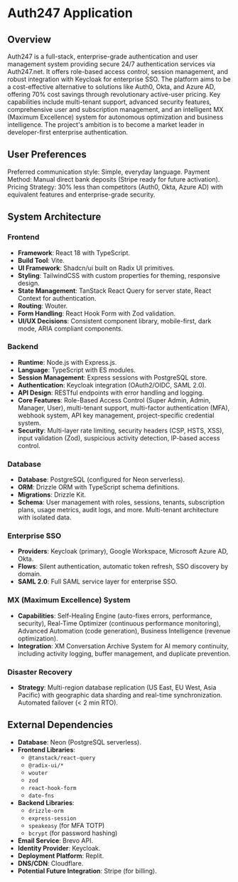 # Auth247 Application

## Overview
Auth247 is a full-stack, enterprise-grade authentication and user management system providing secure 24/7 authentication services via Auth247.net. It offers role-based access control, session management, and robust integration with Keycloak for enterprise SSO. The platform aims to be a cost-effective alternative to solutions like Auth0, Okta, and Azure AD, offering 70% cost savings through revolutionary active-user pricing. Key capabilities include multi-tenant support, advanced security features, comprehensive user and subscription management, and an intelligent MX (Maximum Excellence) system for autonomous optimization and business intelligence. The project's ambition is to become a market leader in developer-first enterprise authentication.

## User Preferences
Preferred communication style: Simple, everyday language.
Payment Method: Manual direct bank deposits (Stripe ready for future activation).
Pricing Strategy: 30% less than competitors (Auth0, Okta, Azure AD) with equivalent features and enterprise-grade security.

## System Architecture

### Frontend
- **Framework**: React 18 with TypeScript.
- **Build Tool**: Vite.
- **UI Framework**: Shadcn/ui built on Radix UI primitives.
- **Styling**: TailwindCSS with custom properties for theming, responsive design.
- **State Management**: TanStack React Query for server state, React Context for authentication.
- **Routing**: Wouter.
- **Form Handling**: React Hook Form with Zod validation.
- **UI/UX Decisions**: Consistent component library, mobile-first, dark mode, ARIA compliant components.

### Backend
- **Runtime**: Node.js with Express.js.
- **Language**: TypeScript with ES modules.
- **Session Management**: Express sessions with PostgreSQL store.
- **Authentication**: Keycloak integration (OAuth2/OIDC, SAML 2.0).
- **API Design**: RESTful endpoints with error handling and logging.
- **Core Features**: Role-Based Access Control (Super Admin, Admin, Manager, User), multi-tenant support, multi-factor authentication (MFA), webhook system, API key management, project-specific credential system.
- **Security**: Multi-layer rate limiting, security headers (CSP, HSTS, XSS), input validation (Zod), suspicious activity detection, IP-based access control.

### Database
- **Database**: PostgreSQL (configured for Neon serverless).
- **ORM**: Drizzle ORM with TypeScript schema definitions.
- **Migrations**: Drizzle Kit.
- **Schema**: User management with roles, sessions, tenants, subscription plans, usage metrics, audit logs, and more. Multi-tenant architecture with isolated data.

### Enterprise SSO
- **Providers**: Keycloak (primary), Google Workspace, Microsoft Azure AD, Okta.
- **Flows**: Silent authentication, automatic token refresh, SSO discovery by domain.
- **SAML 2.0**: Full SAML service layer for enterprise SSO.

### MX (Maximum Excellence) System
- **Capabilities**: Self-Healing Engine (auto-fixes errors, performance, security), Real-Time Optimizer (continuous performance monitoring), Advanced Automation (code generation), Business Intelligence (revenue optimization).
- **Integration**: XM Conversation Archive System for AI memory continuity, including activity logging, buffer management, and duplicate prevention.

### Disaster Recovery
- **Strategy**: Multi-region database replication (US East, EU West, Asia Pacific) with geographic data sharding and real-time synchronization. Automated failover (< 2 min RTO).

## External Dependencies

- **Database**: Neon (PostgreSQL serverless).
- **Frontend Libraries**:
    - `@tanstack/react-query`
    - `@radix-ui/*`
    - `wouter`
    - `zod`
    - `react-hook-form`
    - `date-fns`
- **Backend Libraries**:
    - `drizzle-orm`
    - `express-session`
    - `speakeasy` (for MFA TOTP)
    - `bcrypt` (for password hashing)
- **Email Service**: Brevo API.
- **Identity Provider**: Keycloak.
- **Deployment Platform**: Replit.
- **DNS/CDN**: Cloudflare.
- **Potential Future Integration**: Stripe (for billing).
